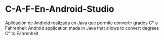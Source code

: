 # C-A-F-En-Android-Studio
Aplicación de Android realizada en Java que permite convertir grados C° a Fahrenheit 
Android application made in Java that allows to convert degrees C° to Fahrenheit

